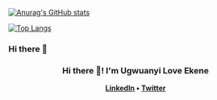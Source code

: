 
[![Anurag's GitHub stats](https://github-readme-stats.vercel.app/api?username=hubnotch)](https://github.com/hubnotch/github-readme-stats)

[![Top Langs](https://github-readme-stats.vercel.app/api/top-langs/?username=hubnotch&langs_count=8&layout=compact)](https://github.com/hubnotch/github-readme-stats)
### Hi there 👋
<h3 align="center">Hi there 👋! I'm Ugwuanyi Love Ekene</h3>
<p align="center">
<strong>
  <a target="_blank" href="https://www.linkedin.com/in/ekene-ugwuanyi/">LinkedIn</a> •
  <a href="https://twitter.com/hubnotch">Twitter</a>
</strong>
</p>
<!--
**Hubnotch/Hubnotch** is a ✨ _special_ ✨ repository because its `README.md` (this file) appears on your GitHub profile.

Here are some ideas to get you started:

- 🔭 I’m currently working on ...
- 🌱 I’m currently learning ...
- 👯 I’m looking to collaborate on ...
- 🤔 I’m looking for help with ...
- 💬 Ask me about ...
- 📫 How to reach me: ...
- 😄 Pronouns: ...
- ⚡ Fun fact: ...
-->
